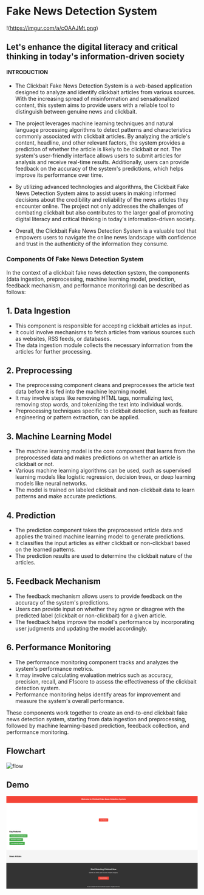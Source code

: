 # Fake News Detection System


!(https://imgur.com/a/cOAAJMt.png)

## Let's enhance the digital literacy and critical thinking in today's information-driven society

#### INTRODUCTION


* The Clickbait Fake News Detection System is a web-based application designed to analyze and identify clickbait articles from various sources. With the increasing spread of misinformation and sensationalized content, this system aims to provide users with a reliable tool to distinguish between genuine news and clickbait.

* The project leverages machine learning techniques and natural language processing algorithms to detect patterns and characteristics commonly associated with clickbait articles. By analyzing the article's content, headline, and other relevant factors, the system provides a prediction of whether the article is likely to be clickbait or not.
The system's user-friendly interface allows users to submit articles for analysis and receive real-time results. Additionally, users can provide feedback on the accuracy of the system's predictions, which helps improve its performance over time.



* By utilizing advanced technologies and algorithms, the Clickbait Fake News Detection System aims to assist users in making informed decisions about the credibility and reliability of the news articles they encounter online. The project not only addresses the challenges of combating clickbait but also contributes to the larger goal of promoting digital literacy and critical thinking in today's 
information-driven society.  

* Overall, the Clickbait Fake News Detection System is a valuable tool that empowers users to navigate the online news landscape with confidence and trust in the authenticity of the information they consume.

### Components Of Fake News Detection System


In the context of a clickbait fake news detection system, the components (data ingestion, preprocessing, machine learning model, prediction, feedback mechanism, and performance monitoring) can be described as follows:
 ## 1. Data Ingestion
* This component is responsible for accepting clickbait articles as input.
* It could involve mechanisms to fetch articles from various sources such as websites, RSS feeds, or databases.
* The data ingestion module collects the necessary information from the articles for further processing.
 ## 2. Preprocessing
* The preprocessing component cleans and preprocesses the article text data before it is fed into the machine learning model.
* It may involve steps like removing HTML tags, normalizing text, removing stop words, and tokenizing the text into individual words.
* Preprocessing techniques specific to clickbait detection, such as feature engineering or pattern extraction, can be applied.
 ## 3. Machine Learning Model
* The machine learning model is the core component that learns from the preprocessed data and makes predictions on whether an article is clickbait or not.
* Various machine learning algorithms can be used, such as supervised learning models like logistic regression, decision trees, or deep learning models like neural networks.
* The model is trained on labeled clickbait and non-clickbait data to learn patterns and make accurate predictions.
 ## 4. Prediction
* The prediction component takes the preprocessed article data and applies the trained machine learning model to generate predictions.
* It classifies the input articles as either clickbait or non-clickbait based on the learned patterns.
* The prediction results are used to determine the clickbait nature of the articles.
 ## 5. Feedback Mechanism
* The feedback mechanism allows users to provide feedback on the accuracy of the system's predictions.
* Users can provide input on whether they agree or disagree with the predicted label (clickbait or non-clickbait) for a given article.
* The feedback helps improve the model's performance by incorporating user judgments and updating the model accordingly.
 ## 6. Performance Monitoring
* The performance monitoring component tracks and analyzes the system's performance metrics.
* It may involve calculating evaluation metrics such as accuracy, precision, recall, and F1score to assess the effectiveness of the clickbait detection system.
* Performance monitoring helps identify areas for improvement and measure the system's overall performance.

These components work together to create an end-to-end clickbait fake news detection system, starting from data ingestion and preprocessing, followed by machine learning-based prediction, feedback collection, and performance monitoring.

## Flowchart

![flow](https://imgur.com/LRHNR1g.png)

## Demo

<p align="center">
<img src="Home page.png" width="600\"/>
<p/>



